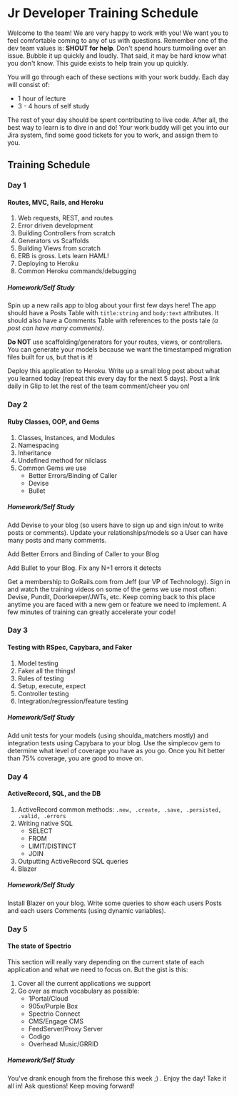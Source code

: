 # Jr Developer Training Schedule

Welcome to the team! We are very happy to work with you! We want you to feel comfortable coming to any of us with questions. Remember one of the dev team values is: **SHOUT for help**. Don't spend hours turmoiling over an issue. Bubble it up quickly and loudly. That said, it may be hard know what you don't know. This guide exists to help train you up quickly.

You will go through each of these sections with your work buddy. Each day will consist of:

* 1 hour of lecture
* 3 - 4 hours of self study


The rest of your day should be spent contributing to live code. After all, the best way to learn is to dive in and do! Your work buddy will get you into our Jira system, find some good tickets for you to work, and assign them to you.

## Training Schedule

### Day 1
#### Routes, MVC, Rails, and Heroku

1. Web requests, REST, and routes
1. Error driven development
1. Building Controllers from scratch
1. Generators vs Scaffolds
1. Building Views from scratch
1. ERB is gross. Lets learn HAML!
1. Deploying to Heroku
1. Common Heroku commands/debugging

##### Homework/Self Study
Spin up a new rails app to blog about your first few days here! The app should have a Posts Table with `title:string` and `body:text` attributes. It should also have a Comments Table with references to the posts tale _(a post can have many comments)_.

**Do NOT** use scaffolding/generators for your routes, views, or controllers. You can generate your models because we want the timestamped migration files built for us, but that is it!

Deploy this application to Heroku. Write up a small blog post about what you learned today (repeat this every day for the next 5 days). Post a link daily in Glip to let the rest of the team comment/cheer you on!


### Day 2
#### Ruby Classes, OOP, and Gems

1. Classes, Instances, and Modules
1. Namespacing
1. Inheritance
1. Undefined method for nilclass
1. Common Gems we use
    * Better Errors/Binding of Caller
    * Devise
    * Bullet

##### Homework/Self Study
Add Devise to your blog (so users have to sign up and sign in/out to write posts or comments). Update your relationships/models so a User can have many posts and many comments.

Add Better Errors and Binding of Caller to your Blog

Add Bullet to your Blog. Fix any N+1 errors it detects

Get a membership to GoRails.com from Jeff (our VP of Technology). Sign in and watch the training videos on some of the gems we use most often: Devise, Pundit, Doorkeeper/JWTs, etc. Keep coming back to this place anytime you are faced with a new gem or feature we need to implement. A few minutes of training can greatly accelerate your code!

### Day 3
#### Testing with RSpec, Capybara, and Faker

1. Model testing
1. Faker all the things!
1. Rules of testing
1. Setup, execute, expect
1. Controller testing
1. Integration/regression/feature testing

##### Homework/Self Study
Add unit tests for your models (using shoulda_matchers mostly) and integration tests using Capybara to your blog. Use the simplecov gem to determine what level of coverage you have as you go. Once you hit better than 75% coverage, you are good to move on.


### Day 4
#### ActiveRecord, SQL, and the DB

1. ActiveRecord common methods: `.new, .create, .save, .persisted, .valid, .errors`
1. Writing native SQL
    * SELECT
    * FROM
    * LIMIT/DISTINCT
    * JOIN
1. Outputting ActiveRecord SQL queries
1. Blazer

##### Homework/Self Study
Install Blazer on your blog. Write some queries to show each users Posts and each users Comments (using dynamic variables).

### Day 5
#### The state of Spectrio

This section will really vary depending on the current state of each application and what we need to focus on. But the gist is this:

1. Cover all the current applications we support
1. Go over as much vocabulary as possible:
    * 1Portal/Cloud
    * 905x/Purple Box
    * Spectrio Connect
    * CMS/Engage CMS
    * FeedServer/Proxy Server
    * Codigo
    * Overhead Music/GRRID

##### Homework/Self Study
You've drank enough from the firehose this week ;) . Enjoy the day! Take it all in! Ask questions! Keep moving forward!